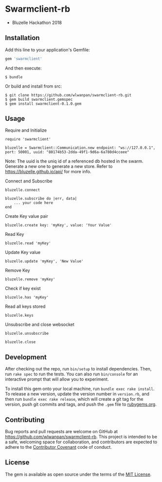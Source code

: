 # Swarmclient-rb

- Bluzelle Hackathon 2018

## Installation

Add this line to your application's Gemfile:

```ruby
gem 'swarmclient'
```

And then execute:

    $ bundle

Or build and install from src:

    $ git clone https://github.com/wlwanpan/swarmclient-rb.git
    $ gem build swarmclient.gemspec
    $ gem install swarmclient-0.1.0.gem

## Usage

Require and Initialize
```
require 'swarmclient'

bluzelle = Swarmclient::Communication.new endpoint: "ws://127.0.0.1", port: 50001, uuid: "80174b53-2dda-49f1-9d6a-6a780d4cceee"
```

Note: The uuid is the uniq id of a referenced db hosted in the swarm. Generate a new one to generate a new store. Refer to https://bluzelle.github.io/api/ for more info.

Connect and Subscribe
```
bluzelle.connect

bluzelle.subscribe do |err, data|
    ... your code here
end
```

Create Key value pair
```
bluzelle.create key: 'myKey', value: 'Your Value'
```

Read Key
```
bluzelle.read 'myKey'
```

Update Key value
```
bluzelle.update 'myKey', 'New Value'
```

Remove Key
```
bluzelle.remove 'myKey'
```

Check if key exist
```
bluzelle.has 'myKey'
```

Read all keys stored
```
bluzelle.keys
```

Unsubscribe and close websocket
```
bluzelle.unsubscribe

bluzelle.close
```

## Development

After checking out the repo, run `bin/setup` to install dependencies. Then, run `rake spec` to run the tests. You can also run `bin/console` for an interactive prompt that will allow you to experiment.

To install this gem onto your local machine, run `bundle exec rake install`. To release a new version, update the version number in `version.rb`, and then run `bundle exec rake release`, which will create a git tag for the version, push git commits and tags, and push the `.gem` file to [rubygems.org](https://rubygems.org).

## Contributing

Bug reports and pull requests are welcome on GitHub at https://github.com/wlwanpan/swarmclient-rb. This project is intended to be a safe, welcoming space for collaboration, and contributors are expected to adhere to the [Contributor Covenant](http://contributor-covenant.org) code of conduct.

## License

The gem is available as open source under the terms of the [MIT License](https://opensource.org/licenses/MIT).
